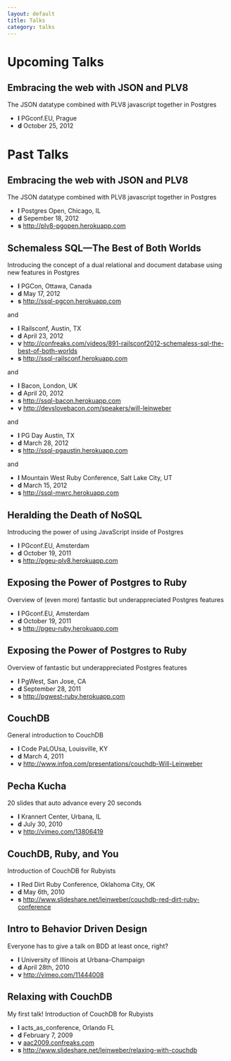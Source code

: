 ```yaml
---
layout: default
title: Talks
category: talks
---
```


# Upcoming Talks

## Embracing the web with JSON and PLV8
The JSON datatype combined with PLV8 javascript together in Postgres

- **l** PGconf.EU, Prague
- **d** October 25, 2012

# Past Talks

## Embracing the web with JSON and PLV8
The JSON datatype combined with PLV8 javascript together in Postgres

- **l** Postgres Open, Chicago, IL
- **d** Sepember 18, 2012
- **s** <http://plv8-pgopen.herokuapp.com>

## Schemaless SQL—The Best of Both Worlds
Introducing the concept of a dual relational and document database using new features in Postgres

- **l** PGCon, Ottawa, Canada
- **d** May 17, 2012
- **s** <http://ssql-pgcon.herokuapp.com>

and

- **l** Railsconf, Austin, TX
- **d** April 23, 2012
- **v** <http://confreaks.com/videos/891-railsconf2012-schemaless-sql-the-best-of-both-worlds>
- **s** <http://ssql-railsconf.herokuapp.com>

and

- **l** Bacon, London, UK
- **d** April 20, 2012
- **s** <http://ssql-bacon.herokuapp.com>
- **v** <http://devslovebacon.com/speakers/will-leinweber>

and

- **l** PG Day Austin, TX
- **d** March 28, 2012
- **s** <http://ssql-pgaustin.herokuapp.com>

and

- **l** Mountain West Ruby Conference, Salt Lake City, UT
- **d** March 15, 2012
- **s** <http://ssql-mwrc.herokuapp.com>


## Heralding the Death of NoSQL
Introducing the power of using JavaScript inside of Postgres

- **l** PGconf.EU, Amsterdam
- **d** October 19, 2011
- **s** <http://pgeu-plv8.herokuapp.com>

## Exposing the Power of Postgres to Ruby
Overview of (even more) fantastic but underappreciated Postgres features

- **l** PGconf.EU, Amsterdam
- **d** October 19, 2011
- **s** <http://pgeu-ruby.herokuapp.com>

## Exposing the Power of Postgres to Ruby
Overview of fantastic but underappreciated Postgres features

- **l** PgWest, San Jose, CA
- **d** September 28, 2011
- **s** <http://pgwest-ruby.herokuapp.com>

## CouchDB
General introduction to CouchDB

- **l** Code PaLOUsa, Louisville, KY
- **d** March 4, 2011
- **v** <http://www.infoq.com/presentations/couchdb-Will-Leinweber>

## Pecha Kucha
20 slides that auto advance every 20 seconds

- **l** Krannert Center, Urbana, IL
- **d** July 30, 2010
- **v** <http://vimeo.com/13806419>

## CouchDB, Ruby, and You
Introduction of CouchDB for Rubyists

- **l** Red Dirt Ruby Conference, Oklahoma City, OK
- **d** May 6th, 2010
- **s** <http://www.slideshare.net/leinweber/couchdb-red-dirt-ruby-conference>

## Intro to Behavior Driven Design
Everyone has to give a talk on BDD at least once, right?

- **l** University of Illinois at Urbana-Champaign
- **d** April 28th, 2010
- **v** <http://vimeo.com/11444008>

## Relaxing with CouchDB
My first talk! Introduction of CouchDB for Rubyists

- **l** acts_as_conference, Orlando FL
- **d** February 7, 2009
- **v** [aac2009.confreaks.com](http://aac2009.confreaks.com/07-feb-2009-16-00-relaxing-with-couchdb-will-leinweber.html)
- **s** <http://www.slideshare.net/leinweber/relaxing-with-couchdb>

